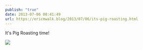 ```yaml
---
publish: "true"
date: 2013-07-06 08:41:49
url: https://ericmwalk.blog/2013/07/06/its-pig-roasting.html
---
```


It's Pig Roasting time!

![](https://ericmwalk.blog/uploads/2022/04ce1bacb9.jpg)